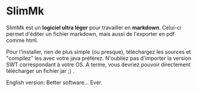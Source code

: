 SlimMk
======

SlimMk est un **logiciel ultra léger** pour travailler en **markdown**. Celui-ci permet d'éditer un fichier markdown, mais aussi de l'exporter en pdf comme html.

Pour l'installer, rien de plus simple (ou presque), téléchargez les sources et "compilez" les avec votre java préférez. N'oubliez pas d'importer la version SWT correspondant à votre OS.
A terme, vous devriez pouvoir directement télécharger un fichier jar ;) .

English version:
Better software... Ever.

